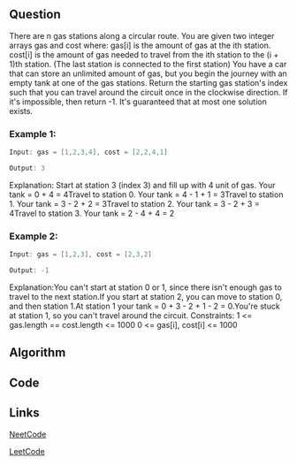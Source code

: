 ## Question
There are n gas stations along a circular route. You are given two integer arrays gas and cost where:
gas[i] is the amount of gas at the ith station.
cost[i] is the amount of gas needed to travel from the ith station to the (i + 1)th station. (The last station is connected to the first station)
You have a car that can store an unlimited amount of gas, but you begin the journey with an empty tank at one of the gas stations.
Return the starting gas station's index such that you can travel around the circuit once in the clockwise direction. If it's impossible, then return -1.
It's guaranteed that at most one solution exists.
### Example 1:


```java
Input: gas = [1,2,3,4], cost = [2,2,4,1]

Output: 3

```
Explanation: Start at station 3 (index 3) and fill up with 4 unit of gas. Your tank = 0 + 4 = 4Travel to station 0. Your tank = 4 - 1 + 1 = 3Travel to station 1. Your tank = 3 - 2 + 2 = 3Travel to station 2. Your tank = 3 - 2 + 3 = 4Travel to station 3. Your tank = 2 - 4 + 4 = 2
### Example 2:


```java
Input: gas = [1,2,3], cost = [2,3,2]

Output: -1

```
Explanation:You can't start at station 0 or 1, since there isn't enough gas to travel to the next station.If you start at station 2, you can move to station 0, and then station 1.At station 1 your tank = 0 + 3 - 2 + 1 - 2 = 0.You're stuck at station 1, so you can't travel around the circuit.
Constraints:
1 <= gas.length == cost.length <= 1000
0 <= gas[i], cost[i] <= 1000


## Algorithm

## Code

## Links

[NeetCode](https://neetcode.io/problems/gas-station)

[LeetCode](https://leetcode.com/problems/gas-station)
